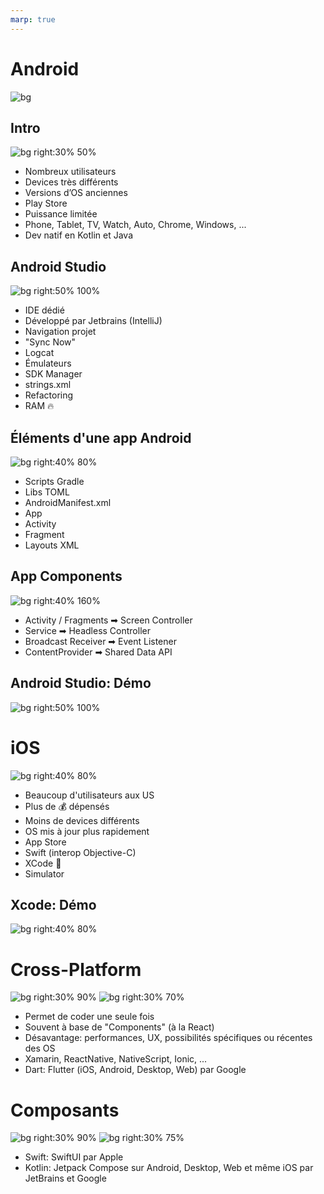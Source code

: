 ```yaml
---
marp: true
---
```


<!-- headingDivider: 2 -->

# Android

![bg](../assets/jetpack.svg)

## Intro

![bg right:30% 50%](../assets/android.svg)

- Nombreux utilisateurs
- Devices très différents
- Versions d’OS anciennes
- Play Store
- Puissance limitée
- Phone, Tablet, TV, Watch, Auto, Chrome, Windows, ...
- Dev natif en Kotlin et Java

## Android Studio

![bg right:50% 100%](../assets/android_studio.png)

- IDE dédié
- Développé par Jetbrains (IntelliJ)
- Navigation projet
- "Sync Now"
- Logcat
- Émulateurs
- SDK Manager
- strings.xml
- Refactoring
- RAM 🔥

## Éléments d'une app Android

![bg right:40% 80%](../assets/android_elements.png)

- Scripts Gradle
- Libs TOML
- AndroidManifest.xml
- App
- Activity
- Fragment
- Layouts XML

## App Components

![bg right:40% 160%](../assets/app_components.png)

- Activity / Fragments ➡ Screen Controller
- Service ➡ Headless Controller
- Broadcast Receiver ➡ Event Listener
- ContentProvider ➡ Shared Data API

## Android Studio: Démo

![bg right:50% 100%](../assets/android_studio.png)

# iOS

![bg right:40% 80%](../assets/apple.svg)

- Beaucoup d'utilisateurs aux US
- Plus de 💰 dépensés
- Moins de devices différents
- OS mis à jour plus rapidement
- App Store
- Swift (interop Objective-C)
- XCode 💩
- Simulator

## Xcode: Démo

![bg right:40% 80%](../assets/xcode.png)

# Cross-Platform

![bg right:30% 90%](../assets/react.png)
![bg right:30% 70%](../assets/flutter.svg)

- Permet de coder une seule fois
- Souvent à base de "Components" (à la React)
- Désavantage: performances, UX, possibilités spécifiques ou récentes des OS
- Xamarin, ReactNative, NativeScript, Ionic, ...
- Dart: Flutter (iOS, Android, Desktop, Web) par Google

# Composants

![bg right:30% 90%](../assets/compose.png)
![bg right:30% 75%](../assets/swiftui.png)

- Swift: SwiftUI par Apple
- Kotlin: Jetpack Compose sur Android, Desktop, Web et même iOS par JetBrains et Google
